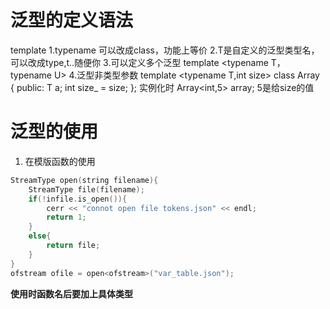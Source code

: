 # 泛型的定义语法
template <typename T>
1.typename 可以改成class，功能上等价
2.T是自定义的泛型类型名，可以改成type,t..随便你
3.可以定义多个泛型
template <typename T，typename U>
4.泛型非类型参数
template <typename T,int size>
class Array {
public:
    T a;
    int size_ = size;
};
实例化时
Array<int,5> array;
5是给size的值

# 泛型的使用
1. 在模版函数的使用
```cpp
StreamType open(string filename){
    StreamType file(filename);
    if(!infile.is_open()){
        cerr << "connot open file tokens.json" << endl;
        return 1;
    }
    else{
        return file;
    }
}
ofstream ofile = open<ofstream>("var_table.json");
```
**使用时函数名后要加上具体类型**